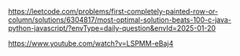 https://leetcode.com/problems/first-completely-painted-row-or-column/solutions/6304817/most-optimal-solution-beats-100-c-java-python-javascript/?envType=daily-question&envId=2025-01-20

https://www.youtube.com/watch?v=LSPMM-eBaj4
